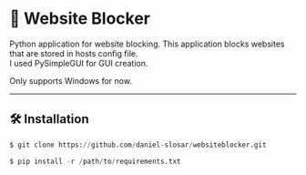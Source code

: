 # 🚫 Website Blocker

Python application for website blocking. This application blocks websites that are stored in hosts config file.<br>
I used PySimpleGUI for GUI creation. 

Only supports Windows for now.

---

## 🛠️ Installation

```py
$ git clone https://github.com/daniel-slosar/websiteblocker.git

$ pip install -r /path/to/requirements.txt
```